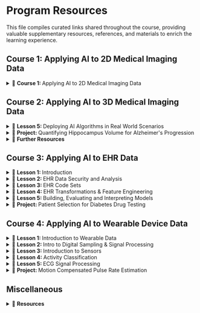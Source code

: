 # Program Resources 
This file compiles curated links shared throughout the course, providing valuable supplementary resources, references, and materials to enrich the learning experience.

## Course 1: Applying AI to 2D Medical Imaging Data
<details> 
  <summary>
      🧠 <b> Course 1: </b> Applying AI to 2D Medical Imaging Data 
  </summary>
<br/> 

course content
course content
</details>

## Course 2: Applying AI to 3D Medical Imaging Data

<details>
  <summary>
      🧠 <b> Lesson 5: </b> Deploying AI Algorithms in Real World Scenarios 
  </summary>

[Nifti file format](https://brainder.org/2012/09/23/the-nifti-file-format/)  
[MRI](https://hsmradyoloji.com/en/mri-mr/?gad=1&gclid=CjwKCAjw5remBhBiEiwAxL2M98idT3fVIwBwHbwZ4A15vHqahnYBzbwlh_6dfyp_VoRMKtUUUn7zcxoCR90QAvD_BwE)  
[MRI](https://www.fieldtriptoolbox.org/faq/coordsys/)  
[NiBabel](https://nipy.org/nibabel/coordinate_systems.html)  
[DICOM REF](https://www.dicomstandard.org/)  
[DICOM REF](https://dicom.innolitics.com/ciods/enhanced-sr/general-study/00080050)  
[DICOM REF](https://clinflows.blog/2022/09/29/dicom-explained-what-is-dicom/#:~:text=The%20DICOM%20Tags%20are%20assigned,uniform%20communication%20protocol%20for%20sharing.)  
[DICOM REF](https://dicom.nema.org/medical/Dicom/2017e/output/chtml/part06/chapter_6.html)  
[DICOM REF](https://www.dicomlibrary.com/dicom/dicom-tags/)  
[DICOM REF](https://www.dicomlibrary.com/dicom/dicom-tags/)  
[DICOM REF](https://www.dicomlibrary.com/dicom/dicom-tags/)  
[Anonymize DICOM data](https://pydicom.github.io/pydicom/stable/auto_examples/metadata_processing/plot_anonymize.html#sphx-glr-auto-examples-metadata-processing-plot-anonymize-py)
</details>

<details>
  <summary>
      🧠 <b> Project: </b>  Quantifying Hippocampus Volume for Alzheimer's Progression
  </summary>

  - [Hippocampus](https://commons.wikimedia.org/wiki/File:Hippocampus_small.gif)  
  - [Seahorse & Hippocampus](https://commons.wikimedia.org/wiki/File:Hippocampus_and_seahorse.JPG)  
  - [Hippocampal volume across age: Nomograms derived from over 19,700 people in UK Biobank](https://www.sciencedirect.com/science/article/pii/S2213158219302542 "According to this paper, 2019, the volume of hippocampus varies in a population, depending on various parameters, within certain boundaries, and it is possible to identify a 'normal' range taking into account age, sex, and brain hemisphere.")  
  - [Medical Decathlon competition](http://medicaldecathlon.com/)  
  - [Emulating PACS: Orthanc server](https://www.orthanc-server.com/download.php)  
  - [Viewing images: OHIF zero-footprint web viewer](https://docs.ohif.org/development/getting-started/)  
  - [DCMTK tools](https://dcmtk.org/en/)  
  - [Project Rubic](https://learn.udacity.com/nanodegrees/nd320/parts/cd0567/lessons/7aaadba1-56c3-45f3-91ab-cec178d320c7/concepts/7aaadba1-56c3-45f3-91ab-cec178d320c7-project-rubric)  
  - [Secondary Capture IODs](http://dicom.nema.org/medical/dicom/current/output/chtml/part03/sect_A.8.html "If you want to understand better the generation of valid DICOM, remove everything below
and try writing your own DICOM generation code from scratch.
Refer to this part of the standard to see what are the requirements for the valid
Secondary Capture IOD: http://dicom.nema.org/medical/dicom/2019e/output/html/part03.html#sect_A.8
The Modules table (A.8-1) contains a list of modules with a notice which ones are mandatory (M)
and which ones are conditional (C) and which ones are user-optional (U)
Note that we are building an RGB image which would have three 8-bit samples per pixel
Also note that writing code that generates valid DICOM has a very calming effect
on mind and body :)")  
</details>

<details>
  <summary>
      🧠 <b> Further Resources </b>
  </summary>
  <br/>
  <details>
    <summary>
      🧠 <b> Conferences and professional societies </b>
    </summary>
  
   - [MICCAI Society](http://www.miccai.org/) hosts an annual conference dedicated to medical imaging and related fields, and also hosts a number of challenges. One that has consistently generated good volumetric datasets is called [BRATS](http://braintumorsegmentation.org/)  
   - [Radiological Society of North America](https://www.rsna.org/) is a renowned organization that unifies medical imaging professionals around the globe. In addition to hosting the eponymous largest medical imaging conference in the world it has been turning more attention to AI recently, and hosted interesting medical imaging competitions within its "[AI challenge](https://www.rsna.org/en/education/ai-resources-and-training/ai-image-challenge)" program. Last year's challenged featured a classification problem for CT imaging (although with the focus on 2D methods)  
   - [SIIM](https://siim.org/page/meetings) is a society that focuses on medical imaging informatics and it has recently started running a machine learning sub-conference called C-MIMI.
  </details>

  <details>
    <summary>
      🧠 <b> Academia </b>
    </summary>
    
   - [Center for Clinical Data Science](https://www.ccds.io/) by Parthers Healthcare  
   - [Stanford's AIMI](https://aimi.stanford.edu/)  
   - [National Consortium of Intelligent Medical Imaging](https://www.medsci.ox.ac.uk/research/networks/national-consortium-of-intelligent-medical-imaging), kicked off by the University of Oxford and the UK's National Health Service  
  </details>
    
  <details>
    <summary>
      🧠 <b> Startups </b>
    </summary>
    <br/>
    There are plenty and there will be more. Some choose to pursue a clinical workflow, some focus on the application of particular machine learning techniques and some capitalize on existing clinical footprint and invest in platforms that accelerate others' efforts. Some established players are:
  
   - [Cortechslabs](https://www.cortechslabs.com/) - focuses on quantitative analysis of brain images. Of particular note is the software called [Neuroquant](https://www.cortechslabs.com/products/neuroquant/) which uses deep learning to produce reports with MRI-based volumetric measurements of structures inside the brain that are related to age-related neurodegenerative disorders such as Alzheimer's. Sounds familiar? :)
   - [Mirada Medical](https://mirada-medical.com/) - Oxford-based company that advanced the field of radiation oncology with its deep-learning-based segmentation models.
   - [Arterys](https://www.arterys.com/) - Silicon Valley startup that was the first to obtain an FDA clearance for a deep learning medical imaging suite for oncology.
   - [Enlitic](https://www.enlitic.com/) - San Francisco-based company aiming at diagnostic use cases that accelerate radiologic workflow.
   - [Nuance](https://www.nuance.com/healthcare/diagnostics-solutions/ai-marketplace.html) is a Boston-based company that produces a well-established platform of choice for radiological dictation. Recently the company focused a lot of effort on a marketplace for medical imaging AI solutions where startups that do not quite have Nuance's reach can deploy their software.
   - [Terarecon](https://www.terarecon.com/envoyai/exchange) - similarly to Nuance, this Californian company started in core diagnostic radiology and expanded with an AI marketplace offering branded "EnvoyAI".
    
   </details>
    
  <details>
    <summary>
      🧠 <b> Big Tech </b>
    </summary>
    <br/>
Some big cloud providers are eyeing the space closely, and running their own programs and projects related to medical imaging.
    
   - Microsoft Research has a [project InnerEye](https://www.microsoft.com/en-us/research/project/medical-image-analysis/) that for the past 10+ years has been exploring the use of machine learning for a variety of medical imaging applications. One of the instructors of this course had the honor of spending a significant part of his career as a team member here.
   - Google DeepMind is a group within Google doing some cutting-edge AI research, including [some work on medical imaging](https://deepmind.com/blog/article/ai-uclh-radiotherapy-planning). We can credit them with the contribution to the invention of the U-net which has been prominently featured in this course.
   </details>
   </details>
  
## Course 3: Applying AI to EHR Data 

<details>
  <summary>
      🧠 <b> Lesson 1: </b> Introduction
  </summary>

  - [Health Affairs](https://www.healthaffairs.org/doi/abs/10.1377/hlthaff.2018.05499)  
  - [CMS](https://www.cms.gov/Research-Statistics-Data-and-Systems/Statistics-Trends-and-Reports/NationalHealthExpendData/NationalHealthAccountsProjected)  
  - [50 Surprising Statistics Every Healthcare Stakeholder Must Know](https://www.osplabs.com/insights/50-surprising-statistics-every-healthcare-stakeholder-must-know/)  
  - [Apple Healthcare Data](https://www.apple.com/healthcare/health-records/)  
  - [Google Cloud Healthcare API](https://cloud.google.com/healthcare-api/docs/projects-datasets-data-stores)  
  - [Google Health](https://health.google/)  
</details>

<details>
  <summary>
      🧠 <b> Lesson 2: </b> EHR Data Security and Analysis
  </summary>

  - [Value of Medical Data on the Dark web](https://www.experian.com/blogs/ask-experian/heres-how-much-your-personal-information-is-selling-for-on-the-dark-web/)  
  - [Hacker Hone their Techniques](https://www.healthcareitnews.com/news/healthcare-data-big-risk-hackers-innovate-and-hone-their-techniques)  
  - [Examples from U.S. HIPAA fines](https://www.federalregister.gov/documents/2019/04/30/2019-08530/notification-of-enforcement-discretion-regarding-hipaa-civil-money-penalties)  
  - [HIPAA](https://www.hhs.gov/hipaa/index.html)  
  - [HITECH](https://www.hhs.gov/hipaa/for-professionals/special-topics/hitech-act-enforcement-interim-final-rule/index.html)  
  - [GDPR](https://gdpr-info.eu/)  
  - [DPA](https://www.gov.uk/data-protection)  
  - [PHI](https://www.hhs.gov/answers/hipaa/what-is-phi/index.html)  
  - [Covered Entites](https://www.hhs.gov/hipaa/for-professionals/covered-entities/index.html)  
  - [Sample Business Associate Agreement](https://www.hhs.gov/hipaa/for-professionals/covered-entities/sample-business-associate-agreement-provisions/index.html)  
  - [Business Associate Guidance](https://www.hhs.gov/hipaa/for-professionals/privacy/guidance/business-associates/index.html)  
  - [De-Identification Rationale](https://www.hhs.gov/hipaa/for-professionals/privacy/special-topics/de-identification/index.html#rationale)  
  - [CRISP-DM](https://en.wikipedia.org/wiki/Cross-industry_standard_process_for_data_mining)  
  - [What is Exploratory Data Analysis](https://towardsdatascience.com/exploratory-data-analysis-8fc1cb20fd15)  
  - [EDA in Python](https://towardsdatascience.com/exploratory-data-analysis-in-python-c9a77dfa39ce)  
  - [Get started with TensorFlow Data Validation](https://www.tensorflow.org/tfx/data_validation/get_started)  
  - [Imputation Methods](https://towardsdatascience.com/6-different-ways-to-compensate-for-missing-values-data-imputation-with-examples-6022d9ca0779)  
  - [Advanced Imputation Methods](https://www.sciencedirect.com/science/article/pii/S2352914819302783)  
  - [Z-Score](https://www.statisticshowto.com/probability-and-statistics/z-score/)  
  - [Reducing Dimensionality](https://en.wikipedia.org/wiki/Dimensionality_reduction)  
  - [Demographic Analysis](https://www.sciencedirect.com/topics/computer-science/demographic-data)  

</details>


<details>
  <summary>
      🧠 <b>   Lesson 3: </b> EHR Code Sets
  </summary>

  - [IDC10-CM Sepsis Codes](https://www.icd10data.com/ICD10CM/Codes/A00-B99/A30-A49/A41-/A41)  
  - [CDC's Rationale](https://www.cdc.gov/nchs/icd/icd10cm_pcs_background.htm)  
  - [Code Structure](https://library.ahima.org/doc?oid=106177#.Xm70u5NKhQI)  
  - [Coding Guidelines](https://www.cms.gov/Medicare/Coding/ICD10/Downloads/2019-ICD10-Coding-Guidelines-.pdf)  
  - [2020 ICD-10CM Codes - Query all codes](https://www.icd10data.com/ICD10CM/)  
  - [CDC ICD10-CM Lookup Tool](https://icd10cmtool.cdc.gov/?fy=FY2019)  
  - [Coronavirus ICD Code Announcement](https://www.cdc.gov/nchs/data/icd/Announcement-New-ICD-code-for-coronavirus-2-20-2020.pdf)  
  - [Primary, Principal, and Secondary Diagnosis Codes](https://acdis.org/articles/qa-primary-principal-and-secondary-diagnoses-1)  
  - [PCS Procedure Code System](https://www.cms.gov/Medicare/Coding/ICD10/Downloads/2014-pcs-procedure-coding-system.pdf)  
  - [Medicare Coding](https://www.cms.gov/Medicare/Coding/ICD10/Downloads/2016-PCS-Slides.pdf)  
  - [Understanding CPT Codes](https://www.verywellhealth.com/what-are-cpt-codes-2614950#:~:text=Current%20Procedural%20Terminology%20(CPT)%20codes,%2C%20surgical%2C%20and%20diagnostic%20services.)  
  - [CMS.gov Database Download for CPT Codes](https://www.cms.gov/medicare-coverage-database/search.aspx?error=Please%20use%20the%20new%20MCD%20Search%20to%20find%20your%20document.&from=~/overview-and-quick-search.aspx&npage=/medicare-coverage-database/downloads/downloadable-databases.aspx)  
  - [CMS.gov HCPCS Codes Information](https://www.cms.gov/Medicare/Coding/MedHCPCSGenInfo)  
  - [HCPCS Wikipedia](https://en.wikipedia.org/wiki/Healthcare_Common_Procedure_Coding_System)  
  - [NDC LOOKUP](https://ndclist.com/)  
  - [RXNorm Overview](https://www.nlm.nih.gov/research/umls/rxnorm/overview.html)  
  - [CCS website](https://www.hcup-us.ahrq.gov/toolssoftware/ccs10/ccs10.jsp#download)  
  - [MS-DRG](https://www.cms.gov/Medicare/Medicare-Fee-for-Service-Payment/AcuteInpatientPPS/MS-DRG-Classifications-and-Software)  
  - [SNOMED CT](https://www.snomed.org/five-step-briefing)  
  - [Graph Convolutional Transformer](https://arxiv.org/pdf/1906.04716.pdf)  
  - [Transformer Architecture](https://arxiv.org/abs/1706.03762)  
  - [Graph Convolutional Transformer - Github Code](https://github.com/Google-Health/records-research/tree/master/graph-convolutional-transformer)  
  - [Graph Convolutional Transformer - EHR Data](https://eicu-crd.mit.edu/about/eicu/)  

</details>


<details>
  <summary>
      🧠 <b>   Lesson 4: </b> EHR Transformations & Feature Engineering
  </summary>

  - [Encounter Definitions](https://www.hl7.org/fhir/encounter-definitions.html)  
  - [Google's Nature Paper-Logitudinal EHR Data Representation](https://www.nature.com/articles/s41746-018-0029-1)  
  - [Google's Patent- EHRs Data Management Systems and Methods](https://patents.google.com/patent/US20160042124)  
  - [FHIR Overview](https://www.hl7.org/fhir/overview.html)  
  - []()  
  - []()  
  - []()  
  - []()  
  - []()  
  - []()  
  - []()  
  - []()  
  - []()  
  - []()  
  - []()  
  - []()  
  - []()  
  - []()  
  - []()  
  - []()  
  - []()  
  - []()  
  - []()  
  - []()  
  - []()  
  - []()  
  - []()  
  - []()  
  - []()  
  - []()  
  - []()  

</details>

<details>
  <summary>
      🧠 <b>   Lesson 5: </b> Building, Evaluating and Interpreting Models
  </summary>

  - []()  
  - []()  
  - []()  
  - []()  
  - []()  
  - []()  
  - []()  
  - []()  
  - []()  
  - []()  
  - []()  
  - []()  
  - []()  
  - []()  
  - []()  
  - []()  
  - []()  
  - []()  
  - []()  
  - []()  
  - []()  
  - []()  
  - []()  
  - []()  
  - []()  
  - []()  
  - []()  
  - []()  
  - []()  
  - []()  
  - []()


</details>


<details>
  <summary>
      🧠 <b>   Project: </b>  Patient Selection for Diabetes Drug Testing
  </summary>

  - []()  
  - []()  
  - []()  
  - []()  
  - []()  
  - []()  
  - []()  
  - []()  
  - []()  
  - []()  
  - []()  
  - []()  
  - []()  
  - []()  
  - []()  
  - []()  
  - []()  
  - []()  
  - []()  
  - []()  
  - []()  
  - []()  
  - []()  
  - []()  
  - []()  
  - []()  
  - []()  
  - []()  
  - []()  
  - []()  
  - []()  

</details>

## Course 4: Applying AI to Wearable Device Data

<details>
  <summary>
        🧠 <b>   Lesson 1: </b> Introduction to Wearable Data
  </summary>

  - [Hillsborough teen: Apple Watch saved my life](https://www.abcactionnews.com/news/region-hillsborough/hillsborough-teen-apple-watch-saved-my-life)  
  - [5 examples of popular wearable devices in healthcare](https://www.businessinsider.com/5-examples-wearable-healthcare-devices-2021-5)  
  - [Precision-Recall](https://commons.wikimedia.org/wiki/File:Precisionrecall.svg)  
  - [Digital health](https://en.wikipedia.org/wiki/Digital_health)  
  - [Precision and recall](https://en.wikipedia.org/wiki/Precision_and_recall)  
  - [Framingham Heart Study](https://en.wikipedia.org/wiki/Framingham_Heart_Study)  
  - [Apple Heart Study: Assessment of Wristwatch-Based Photoplethysmography to Identify Cardiac Arrhythmias](https://classic.clinicaltrials.gov/ct2/show/NCT03335800)  
  - [Apple Heart Study: Large-scale assessment of a smartwatch to identify atrial fibrillation](https://www.nejm.org/doi/full/10.1056/NEJMoa1901183)  
  - [Apple Heart Study Response: Watched by Apple](https://www.nejm.org/doi/full/10.1056/NEJMe1913980)  
  - [Framingham Study: Atrial fibrillation as an independent risk factor for stroke: the Framingham Study](https://www.ahajournals.org/doi/10.1161/01.STR.22.8.983)  
  - [Wearable Health: Health Wearables: Ensuring Fairness, Preventing Discrimination, and Promoting Equity in an Emerging Internet-of-Things Environment](https://louisville.edu/mobileelsi/wgm-3/wgm-3-background-materials/health-wearables-insuring-fairness-preventing-discrimination-and-promoting-equality-in-an-emerging-internet-of-things-enviromnent_kathryn-montgomery-et-al/)
  - [Pipfile Example](https://github.com/udacity/nd320-c4-wearable-data-starter/blob/master/Pipfile)
  - [Pipenv: Python Dev Workflow for Humans](https://pipenv-fork.readthedocs.io/en/latest/index.html)
  - [Spyder IDE](https://docs.spyder-ide.org/current/index.html)

</details>

<details>
  <summary>
        🧠 <b>   Lesson 2: </b> Intro to Digital Sampling & Signal Processing
  </summary>

  - [Sampling Signal Processing](https://en.wikipedia.org/wiki/Sampling_%28signal_processing%29)  
  - [PhysioNet: The Research Resource for Complex Physiologic Signals](https://physionet.org/)  
  - [European ST-T Database: ECG dataset along with R wave peak annotations](https://physionet.org/content/edb/1.0.0/)  
  - [Interpolation](https://en.wikipedia.org/wiki/Interpolation)  
  - [Linear interpolation](https://en.wikipedia.org/wiki/Linear_interpolation)  
  - [Fast Fourier transform](https://en.wikipedia.org/wiki/Fast_Fourier_transform)  
  - [3Blue1Brown - Animated Maths](https://www.youtube.com/channel/UCYO_jab_esuFRV4b17AJtAw)  
  - [But what is the Fourier Transform? A visual introduction](https://www.youtube.com/watch?v=spUNpyF58BY)  
  - [Short-Time Fourier Transform](https://en.wikipedia.org/wiki/Short-time_Fourier_transform)  
  - [Spectrogram](https://en.wikipedia.org/wiki/Spectrogram)  
  - [Matplotlib Spectrogram](https://linuxhint.com/matplotlib-spectogram/)  
  - [Wavelet Transform](https://users.rowan.edu/~polikar/WTpart1.html)  
  - [The more general uncertainty principle, regarding Fourier transforms](https://www.youtube.com/watch?v=MBnnXbOM5S4)
  - [Harmonic](https://en.wikipedia.org/wiki/Harmonic) 
  - [What are harmonics? Exploring the fabric of music](https://splice.com/blog/what-are-harmonics/?utm_term=&campaignid=20329853011&adgroupid=148615476697&adid=664393838102)  
  - [Why Don't All Instruments Sound The Same?](https://www.youtube.com/watch?v=Q8ITu0EASL4)  
  - [Music And Measure Theory](https://www.youtube.com/watch?v=cyW5z-M2yzw)  

</details>

<details>
  <summary>
        🧠 <b>   Lesson 3: </b> Introduction to Sensors
  </summary>

  - [Piezoelectric Accelerometers](https://blog.endaq.com/piezoelectric-accelerometers-how-they-work-and-where-to-buy)  
  - [Activity/Posture Recognition using Wearable Sensors Placed on Different Body Locations](https://pdfs.semanticscholar.org/b8ac/6f5f1a3362f83aef7c75b0b75ab09e17a3c1.pdf)  
  - [Gait Cycle Segmentation](https://www.ncbi.nlm.nih.gov/pmc/articles/PMC4732099/)  
  - [Gait Cycle Segmentation Using an Ankle Based Accelerometer](https://eudl.eu/pdf/10.4108/icst.pervasivehealth.2011.246061)  
  - [How changes in the gait cycle can be learned behavior? In this case, from prior KGB training.](https://www.bmj.com/content/351/bmj.h6141)  
  - [Monitoring of Heart Rate from Photoplethysmographic Signals Using a Samsung Galaxy Note8 in Underwater Environments](https://www.ncbi.nlm.nih.gov/pmc/articles/PMC6651860/)  
  - [Photoplethysmogram](https://en.wikipedia.org/wiki/Photoplethysmogram)  
  - [Photoplethysmography-Based Biomedical Signal Processing](https://www.semanticscholar.org/paper/Photoplethysmography-Based-Biomedical-Signal-Sch%C3%A4ck/c1d1318d4fa8c8c02b1eaae2ca50c16532b53e15?p2df)  
  - [Electrocardiography](https://en.wikipedia.org/wiki/Electrocardiography)  
  - []()  
  - []()  
  - []()  
  - []()  
  - []()  
  - []()  
  - []()  
  - []()  
  - []()  
  - []()  
  - []()  
  - []()  
  - []()  
  - []()  
  - []()  
  - []()  
  - []()  
  - []()  
  - []()  
</details>

<details>
  <summary>
        🧠 <b>   Lesson 4: </b> Activity Classification
  </summary>

  - []()  
  - []()  
  - []()  
  - []()  
  - []()  
  - []()  
  - []()  
  - []()  
  - []()  
  - []()  
  - []()  

</details>

<details>
  <summary>
        🧠 <b>   Lesson 5: </b> ECG Signal Processing
  </summary>

  - []()  
  - []()  
  - []()  
  - []()  
  - []()  
  - []()  
  - []()  
  - []()  
  - []()  
  - []()  
  - []()  

</details>

<details>
  <summary>
        🧠 <b>   Project: </b> Motion Compensated Pulse Rate Estimation
  </summary>

  - []()  
  - []()  
  - []()  
  - []()  
  - []()  
  - []()  
  - []()  
  - []()  
  - []()  
  - []()  
  - []()  

</details>

## Miscellaneous

<details>
  <summary>
        🧠 <b>   Resources </b> 
  </summary>

  - [PyTorch and Monai for AI Healthcare Imaging](https://www.youtube.com/watch?v=M3ZWfamWrBM&t=10153s&ab_channel=freeCodeCamp.org)
  - [Using PyTorch Visualization Utilities in Inference Pipeline](https://debuggercafe.com/using-pytorch-visualization-utilities-in-inference-pipeline/)
  - [Git & GitHub](https://www.youtube.com/playlist?list=PLWKjhJtqVAbkFiqHnNaxpOPhh9tSWMXIF)  
  - [Efficient PyTorch — Supercharging Training Pipeline](https://towardsdatascience.com/efficient-pytorch-supercharging-training-pipeline-19a26265adae)  
  - [DICOM Training](https://dcmtk.org/en/services/dicom-training/)  
  - [Getting started with OHIF](https://docs.ohif.org/development/getting-started/)  
  - [[Info Need]: Can you share MONAI-like library in TensorFlow/Keras?](https://discuss.tensorflow.org/t/info-need-can-you-share-monai-like-library-in-tensorflow-keras/7976/1)  
  - [An Introduction to Biomedical Image Analysis with TensorFlow and DLTK](https://blog.tensorflow.org/2018/07/an-introduction-to-biomedical-image-analysis-tensorflow-dltk.html)  
  - [MIScnn: Medical Image Segmentation with Convolutional Neural Networks](https://github.com/frankkramer-lab/MIScnn)  
  - [pynetdicom Tutorial: python package for DICOM networking](https://pydicom.github.io/pynetdicom/stable/tutorials/index.html)  
  - []()
  - []()
  - []()
  - []() 
  - []()
  - []()
  - []()
  - []()
  - []()
  - []()
  - []()
  - []() 
</details>
